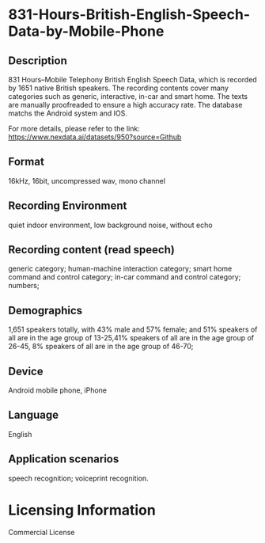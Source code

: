 # 831-Hours-British-English-Speech-Data-by-Mobile-Phone


## Description
831 Hours–Mobile Telephony British English Speech Data, which is recorded by 1651 native British speakers. The recording contents cover many categories such as generic, interactive, in-car and smart home. The texts are manually proofreaded to ensure a high accuracy rate. The database matchs the Android system and IOS.

For more details, please refer to the link: https://www.nexdata.ai/datasets/950?source=Github

## Format
16kHz, 16bit, uncompressed wav, mono channel

## Recording Environment
quiet indoor environment, low background noise, without echo

## Recording content (read speech)
generic category; human-machine interaction category; smart home command and control category; in-car command and control category; numbers;

## Demographics
1,651 speakers totally, with 43% male and 57% female; and 51% speakers of all are in the age group of 13-25,41% speakers of all are in the age group of 26-45, 8% speakers of all are in the age group of 46-70;

## Device
Android mobile phone, iPhone

## Language
English

## Application scenarios
speech recognition; voiceprint recognition.

# Licensing Information
Commercial License
